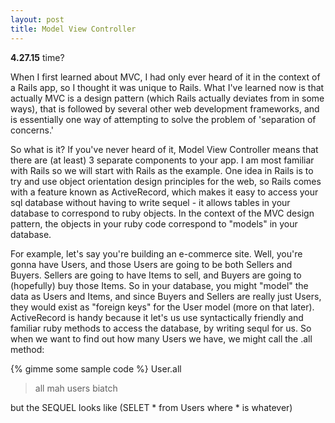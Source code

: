 ```yaml
---
layout: post
title: Model View Controller
---
```


**4.27.15** time?


When I first learned about MVC, I had only ever heard of it in the context of a Rails app, so I thought it was unique to Rails. What I've learned now is that actually MVC is a design pattern (which Rails actually deviates from in some ways), that is followed by several other web development frameworks, and is essentially one way of attempting to solve the problem of 'separation of concerns.'

So what is it? If you've never heard of it, Model View Controller means that there are (at least) 3 separate components to your app. I am most familiar with Rails so we will start with Rails as the example. One idea in Rails is to try and use object orientation design principles for the web, so Rails comes with a feature known as ActiveRecord, which makes it easy to access your sql database without having to write sequel - it allows tables in your database to correspond to ruby objects. In the context of the MVC design pattern, the objects in your ruby code correspond to "models" in your database. 

For example, let's say you're building an e-commerce site. Well, you're gonna have Users, and those Users are going to be both Sellers and Buyers. Sellers are going to have Items to sell, and Buyers are going to (hopefully) buy those Items. So in your database, you might "model" the data as Users and Items, and since Buyers and Sellers are really just Users, they would exist as "foreign keys" for the User model (more on that later). ActiveRecord is handy because it let's us use syntactically friendly and familiar ruby methods to access the database, by writing sequl for us. So when we want to find out how many Users we have, we might call the .all method:

{% gimme some sample code %}
User.all
  > all mah users biatch

but the SEQUEL looks like (SELET * from Users where *  is whatever)